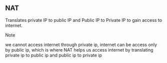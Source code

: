 ## NAT

Translates private IP to public IP and Public IP to Private IP to gain access to internet.

> [!NOTE]
> we cannot access internet through private ip, internet can be access only by public ip, which is where NAT helps us access internet by translating private ip to public ip and public ip to private ip


